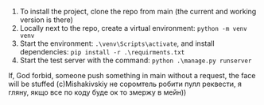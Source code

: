 1. To install the project, clone the repo from main (the current and working version is there)
2. Locally next to the repo, create a virtual environment: `python -m venv venv`
3. Start the environment: `.\venv\Scripts\activate`, and install dependencies: `pip install -r .\requirments.txt`
4. Start the test server with the command: `python .\manage.py runserver`

If, God forbid, someone push something in main without a request, the face will be stuffed (с)Mishakivskiy
не соромтель робити пулл реквести, я гляну, якщо все по коду буде ок то змержу в мейн))
